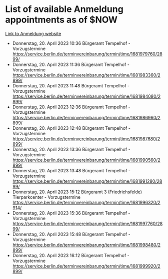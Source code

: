 # List of available Anmeldung appointments as of $NOW
[Link to Anmeldung website](https://service.berlin.de/terminvereinbarung/termin/tag.php?termin=1&anliegen[]=120686&dienstleisterlist=122210,122217,327316,122219,327312,122227,327314,122231,327346,122243,327348,122254,122252,329742,122260,329745,122262,329748,122271,327278,122273,327274,122277,327276,330436,122280,327294,122282,327290,122284,327292,122291,327270,122285,327266,122286,327264,122296,327268,150230,329760,122297,327286,122294,327284,122312,329763,122314,329775,122304,327330,122311,327334,122309,327332,317869,122281,327352,122279,329772,122283,122276,327324,122274,327326,122267,329766,122246,327318,122251,327320,122257,327322,122208,327298,122226,327300&herkunft=http%3A%2F%2Fservice.berlin.de%2Fdienstleistung%2F120686%2F)
- Donnerstag, 20. April 2023 10:36 Bürgeramt Tempelhof - Vorzugstermine https://service.berlin.de/terminvereinbarung/termin/time/1681979760/2899/
- Donnerstag, 20. April 2023 11:36 Bürgeramt Tempelhof - Vorzugstermine https://service.berlin.de/terminvereinbarung/termin/time/1681983360/2899/
- Donnerstag, 20. April 2023 11:48 Bürgeramt Tempelhof - Vorzugstermine https://service.berlin.de/terminvereinbarung/termin/time/1681984080/2899/
- Donnerstag, 20. April 2023 12:36 Bürgeramt Tempelhof - Vorzugstermine https://service.berlin.de/terminvereinbarung/termin/time/1681986960/2899/
- Donnerstag, 20. April 2023 12:48 Bürgeramt Tempelhof - Vorzugstermine https://service.berlin.de/terminvereinbarung/termin/time/1681987680/2899/
- Donnerstag, 20. April 2023 13:36 Bürgeramt Tempelhof - Vorzugstermine https://service.berlin.de/terminvereinbarung/termin/time/1681990560/2899/
- Donnerstag, 20. April 2023 13:48 Bürgeramt Tempelhof - Vorzugstermine https://service.berlin.de/terminvereinbarung/termin/time/1681991280/2899/
- Donnerstag, 20. April 2023 15:12 Bürgeramt 3 (Friedrichsfelde) Tierparkcenter - Vorzugstermine https://service.berlin.de/terminvereinbarung/termin/time/1681996320/2914/
- Donnerstag, 20. April 2023 15:36 Bürgeramt Tempelhof - Vorzugstermine https://service.berlin.de/terminvereinbarung/termin/time/1681997760/2899/
- Donnerstag, 20. April 2023 15:48 Bürgeramt Tempelhof - Vorzugstermine https://service.berlin.de/terminvereinbarung/termin/time/1681998480/2899/
- Donnerstag, 20. April 2023 16:12 Bürgeramt Tempelhof - Vorzugstermine https://service.berlin.de/terminvereinbarung/termin/time/1681999920/2899/
